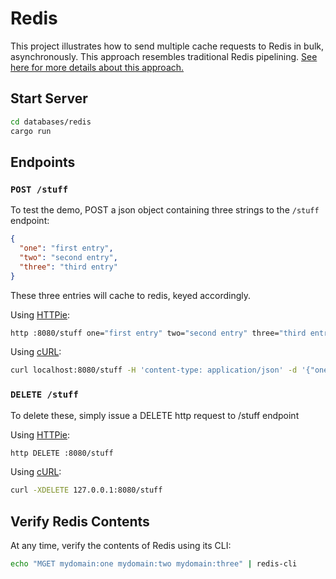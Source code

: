 # Redis

This project illustrates how to send multiple cache requests to Redis in bulk, asynchronously. This approach resembles traditional Redis pipelining. [See here for more details about this approach.](https://github.com/benashford/redis-async-rs/issues/19#issuecomment-412208018)

## Start Server

```sh
cd databases/redis
cargo run
```

## Endpoints

### `POST /stuff`

To test the demo, POST a json object containing three strings to the `/stuff` endpoint:

```json
{
  "one": "first entry",
  "two": "second entry",
  "three": "third entry"
}
```

These three entries will cache to redis, keyed accordingly.

Using [HTTPie]:

```sh
http :8080/stuff one="first entry" two="second entry" three="third entry"
```

Using [cURL]:

```sh
curl localhost:8080/stuff -H 'content-type: application/json' -d '{"one":"first entry","two":"second entry","three":"third entry"}'
```

### `DELETE /stuff`

To delete these, simply issue a DELETE http request to /stuff endpoint

Using [HTTPie]:

```sh
http DELETE :8080/stuff
```

Using [cURL]:

```sh
curl -XDELETE 127.0.0.1:8080/stuff
```

## Verify Redis Contents

At any time, verify the contents of Redis using its CLI:

```sh
echo "MGET mydomain:one mydomain:two mydomain:three" | redis-cli
```

[HTTPie]: https://httpie.org
[cURL]: https://curl.haxx.se
